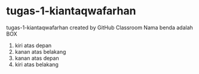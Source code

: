 # tugas-1-kiantaqwafarhan
tugas-1-kiantaqwafarhan created by GitHub Classroom
Nama benda adalah BOX

1. kiri atas depan
2. kanan atas belakang
3. kanan atas depan
4. kiri atas belakang
